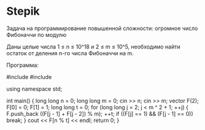 # Stepik

Задача на программирование повышенной сложности: огромное число Фибоначчи по модулю

Даны целые числа 1 ≤ n ≤ 10^18 и 2 ≤ m ≤ 10^5, необходимо найти остаток от деления n-го числа Фибоначчи на m.

Программа:

#include <iostream>
#include <vector>

using namespace std;

int main() {
    long long n = 0;
    long long m = 0;
    cin >> n;
    cin >> m;
    vector <long long> F(2);
    F[0] = 0;
    F[1] = 1;
    long long t = 0;
    for (long long j = 2; j < m ^ 2 + 1; ++j) {
        F.push_back ((F[j - 1] + F[j - 2]) % m);
        ++t;
        if ((F[j] == 1) && (F[j - 1] == 0)) break;
    }
    cout << F[n % t] << endl;
    return 0;
}
